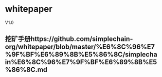 # whitepaper
V1.0
## 挖矿手册https://github.com/simplechain-org/whitepaper/blob/master/%E6%8C%96%E7%9F%BF%E6%89%8B%E5%86%8C/simplechain%E6%8C%96%E7%9F%BF%E6%89%8B%E5%86%8C.md
